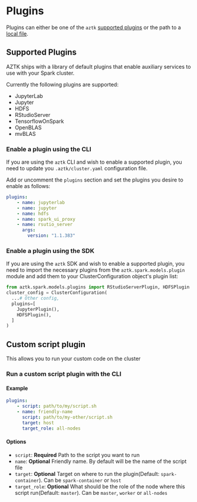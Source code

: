 # Plugins

Plugins can either be one of the `aztk` [supported plugins](#supported-plugins) or the path to a [local file](#custom-script-plugin).

## Supported Plugins
AZTK ships with a library of default plugins that enable auxiliary services to use with your Spark cluster.

Currently the following plugins are supported:

- JupyterLab
- Jupyter
- HDFS
- RStudioServer
- TensorflowOnSpark
- OpenBLAS
- mvBLAS

### Enable a plugin using the CLI
If you are using the `aztk` CLI and wish to enable a supported plugin, you need to update you `.aztk/cluster.yaml` configuration file.

Add or uncomment the `plugins` section and set the plugins you desire to enable as follows:
```yaml
plugins:
    - name: jupyterlab
    - name: jupyter
    - name: hdfs
    - name: spark_ui_proxy
    - name: rsutio_server
      args:
        version: "1.1.383"
```

### Enable a plugin using the SDK
If you are using the `aztk` SDK and wish to enable a supported plugin, you need to import the necessary plugins from the `aztk.spark.models.plugin` module and add them to your ClusterConfiguration object's plugin list:
```python
from aztk.spark.models.plugins import RStudioServerPlugin, HDFSPlugin
cluster_config = ClusterConfiguration(
  ...# Other config,
  plugins=[
    JupyterPlugin(),
    HDFSPlugin(),
  ]
)
```


## Custom script plugin

This allows you to run your custom code on the cluster
### Run a custom script plugin with the CLI

#### Example
```yaml
plugins:
    - script: path/to/my/script.sh
    - name: friendly-name
      script: path/to/my-other/script.sh
      target: host
      target_role: all-nodes
```

#### Options

* `script`: **Required** Path to the script you want to run
* `name`: **Optional** Friendly name. By default will be the name of the script file
* `target`: **Optional** Target on where to run the plugin(Default: `spark-container`). Can be `spark-container` or `host`
* `target_role`: **Optional** What should be the role of the node where this script run(Default: `master`). Can be `master`, `worker` or `all-nodes`
